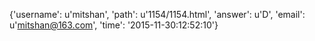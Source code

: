 {'username': u'mitshan', 'path': u'1154/1154.html', 'answer': u'D', 'email': u'mitshan@163.com', 'time': '2015-11-30:12:52:10'}